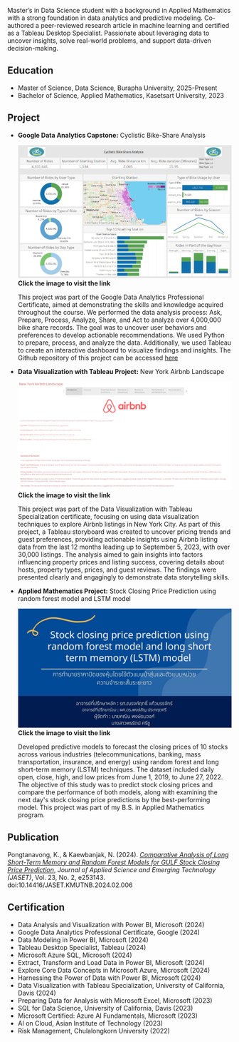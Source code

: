 Master’s in Data Science student with a background in Applied Mathematics with a strong foundation in data analytics and predictive modeling. Co-authored a peer-reviewed research article in machine learning and certified as a Tableau Desktop Specialist. Passionate about leveraging data to uncover insights, solve real-world problems, and support data-driven decision-making.

## Education
* Master of Science, Data Science, Burapha University, 2025-Present
* Bachelor of Science, Applied Mathematics, Kasetsart University, 2023

## Project
* **Google Data Analytics Capstone:** Cyclistic Bike-Share Analysis

  [![image link](assets/Dashboard.png)](https://public.tableau.com/views/CyclisticBike-ShareAnalysisGoogleDataAnalyticsProject/Dashboard?:language=en-US&:sid=&:display_count=n&:origin=viz_share_link)
  **Click the image to visit the link**
  
  This project was part of the Google Data Analytics Professional Certificate, aimed at demonstrating the skills and knowledge acquired throughout the course. We performed the data analysis process: Ask, Prepare, Process, Analyze, Share, and Act to analyze over 4,000,000 bike share records. The goal was to uncover user behaviors and preferences to develop actionable recommendations. We used Python to prepare, process, and analyze the data. Additionally, we used Tableau to create an interactive dashboard to visualize findings and insights. The Github repository of this project can be accessed [here](https://github.com/KaninPongtanavong/Cyclistic-Bike-Share-Analysis)

* **Data Visualization with Tableau Project:** New York Airbnb Landscape
  
  [![image link](assets/NewYorkAirbnbLandscape.jpg)](https://public.tableau.com/views/Project_17019951499970/NewYorkAirbnbLandscape?:language=en-US&:sid=&:display_count=n&:origin=viz_share_link)
  **Click the image to visit the link**

  This project was part of the Data Visualization with Tableau Specialization certificate, focusing on using data visualization techniques to explore Airbnb listings in New York City. As part of this project, a Tableau storyboard was created to uncover pricing trends and guest preferences, providing actionable insights using Airbnb listing data from the last 12 months leading up to September 5, 2023, with over 30,000 listings. The analysis aimed to gain insights into factors influencing property prices and listing success, covering details about hosts, property types, prices, and guest reviews. The findings were presented clearly and engagingly to demonstrate data storytelling skills.

* **Applied Mathematics Project:** Stock Closing Price Prediction using random forest model and LSTM model
  
  [![image link](assets/1719000162642.jpg)](https://www.canva.com/design/DAFTWS9J3lQ/FG4Wtcdn2exG4wvIXCwz-g/edit?utm_content=DAFTWS9J3lQ&utm_campaign=designshare&utm_medium=link2&utm_source=sharebutton)
  **Click the image to visit the link**
  
  Developed predictive models to forecast the closing prices of 10 stocks across various industries (telecommunications, banking, mass transportation, insurance, and energy) using random forest and long short-term memory (LSTM) techniques. The dataset included daily open, close, high, and low prices from June 1, 2019, to June 27, 2022. The objective of this study was to predict stock closing prices and compare the performance of both models, along with examining the next day's stock closing price predictions by the best-performing model. This project was part of my B.S. in Applied Mathematics program.

## Publication
Pongtanavong, K., & Kaewbanjak, N. (2024). [_Comparative Analysis of Long Short-Term Memory and Random Forest Models for GULF Stock Closing Price Prediction_](https://ph01.tci-thaijo.org/index.php/JASCI/article/view/253143), *Journal of Applied Science and Emerging Technology (JASET)*, Vol. 23, No. 2, e253143. doi:10.14416/JASET.KMUTNB.2024.02.006

## Certification
* Data Analysis and Visualization with Power BI, Microsoft (2024)
* Google Data Analytics Professional Certificate, Google (2024)
* Data Modeling in Power BI, Microsoft (2024)
* Tableau Desktop Specialist, Tableau (2024)
* Microsoft Azure SQL, Microsoft (2024)
* Extract, Transform and Load Data in Power BI, Microsoft (2024)
* Explore Core Data Concepts in Microsoft Azure, Microsoft (2024)
* Harnessing the Power of Data with Power BI, Microsoft (2024)
* Data Visualization with Tableau Specialization, University of California, Davis (2024)
* Preparing Data for Analysis with Microsoft Excel, Microsoft (2023)
* SQL for Data Science, University of California, Davis (2023)
* Microsoft Certified: Azure AI Fundamentals, Microsoft (2023)
* AI on Cloud, Asian Institute of Technology (2023)
* Risk Management, Chulalongkorn University (2022)
